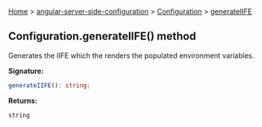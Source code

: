 [Home](./index) &gt; [angular-server-side-configuration](./angular-server-side-configuration.md) &gt; [Configuration](./angular-server-side-configuration.configuration.md) &gt; [generateIIFE](./angular-server-side-configuration.configuration.generateiife.md)

## Configuration.generateIIFE() method

Generates the IIFE which the renders the populated environment variables.

<b>Signature:</b>

```typescript
generateIIFE(): string;
```
<b>Returns:</b>

`string`


